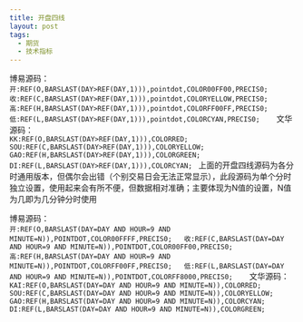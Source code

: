 ```yaml
---
title: 开盘四线
layout: post
tags:
  - 期货
  - 技术指标
---
```


博易源码：  
`开:REF(O,BARSLAST(DAY>REF(DAY,1))),pointdot,COLOR00FF00,PRECIS0;  
收:REF(C,BARSLAST(DAY>REF(DAY,1))),pointdot,COLORYELLOW,PRECIS0;  
高:REF(H,BARSLAST(DAY>REF(DAY,1))),pointdot,COLORFF00FF,PRECIS0;  
低:REF(L,BARSLAST(DAY>REF(DAY,1))),pointdot,COLORCYAN,PRECIS0;  
` 
文华源码：  
`KK:REF(O,BARSLAST(DAY>REF(DAY,1))),COLORRED;  
SOU:REF(C,BARSLAST(DAY>REF(DAY,1))),COLORYELLOW;  
GAO:REF(H,BARSLAST(DAY>REF(DAY,1))),COLORGREEN;  
DI:REF(L,BARSLAST(DAY>REF(DAY,1))),COLORCYAN;
`
上面的开盘四线源码为各分时通用版本，但偶尔会出错（个别交易日会无法正常显示），此段源码为单个分时独立设置，使用起来会有所不便，但数据相对准确；主要体现为N值的设置，N值为几即为几分钟分时使用

博易源码：  
`开:REF(O,BARSLAST(DAY=DAY AND HOUR=9 AND MINUTE=N)),POINTDOT,COLOR00FFFF,PRECIS0;  
收:REF(C,BARSLAST(DAY=DAY AND HOUR=9 AND MINUTE=N)),POINTDOT,COLOR00FF00,PRECIS0;  
高:REF(H,BARSLAST(DAY=DAY AND HOUR=9 AND MINUTE=N)),POINTDOT,COLORFF00FF,PRECIS0;  
低:REF(L,BARSLAST(DAY=DAY AND HOUR=9 AND MINUTE=N)),POINTDOT,COLORFF8000,PRECIS0;  
` 
文华源码：  
`KAI:REF(O,BARSLAST(DAY=DAY AND HOUR=9 AND MINUTE=N)),COLORRED;  
SOU:REF(C,BARSLAST(DAY=DAY AND HOUR=9 AND MINUTE=N)),COLORYELLOW;  
GAO:REF(H,BARSLAST(DAY=DAY AND HOUR=9 AND MINUTE=N)),COLORCYAN;  
DI:REF(L,BARSLAST(DAY=DAY AND HOUR=9 AND MINUTE=N)),COLORGREEN;  
`